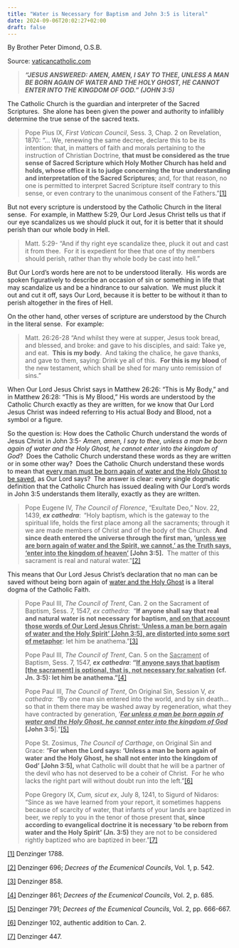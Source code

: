 ```yaml
---
title: "Water is Necessary for Baptism and John 3:5 is literal"
date: 2024-09-06T20:02:27+02:00
draft: false
---
```



By Brother Peter Dimond, O.S.B.

Source: [vaticancatholic.com](https://vaticancatholic.com/water-necessary-for-baptism)


<blockquote>
<p><strong><em>“JESUS ANSWERED: AMEN, AMEN, I SAY TO THEE, UNLESS A MAN BE BORN AGAIN OF WATER AND THE HOLY GHOST, HE CANNOT ENTER INTO THE KINGDOM OF GOD.” (JOHN 3:5)</em></strong></p>
</blockquote>
<p>The Catholic Church is the guardian and interpreter of the Sacred Scriptures.  She alone has been given the power and authority to infallibly determine the true sense of the sacred texts.</p>
<blockquote>
<p>Pope Pius IX, <em>First Vatican Council</em>, Sess. 3, Chap. 2 on Revelation, 1870: “… We, renewing the same decree, declare this to be its intention: that, in matters of faith and morals pertaining to the instruction of Christian Doctrine, <strong>that must be considered as the true sense of Sacred Scripture which Holy Mother Church has held and holds, whose office it is to judge concerning the true understanding and interpretation of the Sacred Scriptures</strong>; and, for that reason, no one is permitted to interpret Sacred Scripture itself contrary to this sense, or even contrary to the unanimous consent of the Fathers.”<a href="#_edn1" name="_ednref1">[1]</a></p>
</blockquote>
<p>But not every scripture is understood by the Catholic Church in the literal sense.  For example, in Matthew 5:29, Our Lord Jesus Christ tells us that if our eye scandalizes us we should pluck it out, for it is better that it should perish than our whole body in Hell. </p>
<blockquote>
<p>Matt. 5:29- “And if thy right eye scandalize thee, pluck it out and cast it from thee.  For it is expedient for thee that one of thy members should perish, rather than thy whole body be cast into hell.”</p>
</blockquote>
<p>But Our Lord’s words here are not to be understood literally.  His words are spoken figuratively to describe an occasion of sin or something in life that may scandalize us and be a hindrance to our salvation.  We must pluck it out and cut it off, says Our Lord, because it is better to be without it than to perish altogether in the fires of Hell.</p>
<p>On the other hand, other verses of scripture are understood by the Church in the literal sense.  For example:</p>
<blockquote>
<p>Matt. 26:26-28 “And whilst they were at supper, Jesus took bread, and blessed, and broke: and gave to his disciples, and said: Take ye, and eat.  <strong>This is my body</strong>.  And taking the chalice, he gave thanks, and gave to them, saying: Drink ye all of this.  <strong>For this is my blood</strong> of the new testament, which shall be shed for many unto remission of sins.”</p>
</blockquote>
<p>When Our Lord Jesus Christ says in Matthew 26:26: “This is My Body,” and in Matthew 26:28: “This is My Blood,” His words are understood by the Catholic Church exactly as they are written, for we know that Our Lord Jesus Christ was indeed referring to His actual Body and Blood, not a symbol or a figure. </p>
<p>So the question is: How does the Catholic Church understand the words of Jesus Christ in John 3:5- <em>Amen, amen, I say to thee, unless a man be born again of water and the Holy Ghost, he cannot enter into the kingdom of God</em>?  Does the Catholic Church understand these words as they are written or in some other way?  Does the Catholic Church understand these words to mean that <u>every man must be born again of water and the Holy Ghost to be saved</u>, as Our Lord says?  The answer is clear: every single dogmatic definition that the Catholic Church has issued dealing with Our Lord’s words in John 3:5 understands them literally, exactly as they are written.</p>
<blockquote>
<p>Pope Eugene IV, <em>The Council of Florence</em>, “Exultate Deo,” Nov. 22, 1439, <strong><em>ex cathedra</em></strong>:<strong>  </strong>“Holy baptism, which is the gateway to the spiritual life, holds the first place among all the sacraments; through it we are made members of Christ and of the body of the Church.  <strong>And since death entered the universe through the first man, ‘<u>unless we are born again of water and the Spirit, we cannot,’ as the Truth says, ‘enter into the kingdom of heaven’</u> [John 3:5].</strong>  The matter of this sacrament is real and natural water.”<a href="#_edn2" name="_ednref2">[2]</a></p>
</blockquote>
<p>This means that Our Lord Jesus Christ’s declaration that no man can be saved without being born again of <u>water and the Holy Ghost</u> is a literal dogma of the Catholic Faith.</p>
<blockquote>
<p>Pope Paul III, <em>The Council of Trent</em>, Can. 2 on the Sacrament of Baptism, Sess. 7, 1547, <em>ex cathedra</em>:  “<strong>If anyone shall say that real and natural water is not necessary for baptism, <u>and on that account those words of Our Lord Jesus Christ: ‘Unless a man be born again of water and the Holy Spirit’ [John 3:5], are distorted into some sort of metaphor</u></strong>: let him be anathema.”<a href="#_edn3" name="_ednref3">[3]</a></p>
<p>Pope Paul III, <em>The Council of Trent</em>, Can. 5 on the <u>Sacrament</u> of Baptism, Sess. 7, 1547, <strong><em>ex cathedra</em></strong>: <strong>“<u>If anyone says that baptism [the sacrament] is optional, that is, not necessary for salvation</u> (cf. Jn. 3:5): let him be anathema.”</strong><a href="#_edn4" name="_ednref4">[4]</a></p>
<p>Pope Paul III, <em>The Council of Trent</em>, On Original Sin, Session V, <em>ex cathedra</em>:  “By one man sin entered into the world, and by sin death... so that in them there may be washed away by regeneration, what they have contracted by generation, ‘<strong><em><u>For unless a man be born again of water and the Holy Ghost, he cannot enter into the kingdom of God</u></em> [John 3:5</strong>].”<a href="#_edn5" name="_ednref5">[5]</a></p>
<p>Pope St. Zosimus, <em>The Council of Carthage</em>, on Original Sin and Grace: “<strong>For when the Lord says: ‘Unless a man be born again of water and the Holy Ghost, he shall not enter into the kingdom of God’ [John 3:5], </strong>what Catholic will doubt that he will be a partner of the devil who has not deserved to be a coheir of Christ.  For he who lacks the right part will without doubt run into the left.”<a href="#_edn6" name="_ednref6">[6]</a></p>
<p>Pope Gregory IX, <em>Cum, sicut ex</em>, July 8, 1241, to Sigurd of Nidaros: “Since as we have learned from your report, it sometimes happens because of scarcity of water, that infants of your lands are baptized in beer, we reply to you in the tenor of those present that, <strong>since according to evangelical doctrine it is necessary ‘to be reborn from water and the Holy Spirit’ (Jn. 3:5)</strong> they are not to be considered rightly baptized who are baptized in beer.”<a href="#_edn7" name="_ednref7">[7]</a></p>
</blockquote>
<div class="footnotes">
<div>
<p><a href="#_ednref1" name="_edn1">[1]</a> Denzinger 1788.</p>
</div>
<div>
<p><a href="#_ednref2" name="_edn2">[2]</a> Denzinger 696; <em>Decrees of the Ecumenical Councils</em>, Vol. 1, p. 542.</p>
</div>
<div>
<p><a href="#_ednref3" name="_edn3">[3]</a> Denzinger 858.</p>
</div>
<div>
<p><a href="#_ednref4" name="_edn4">[4]</a> Denzinger 861; <em>Decrees of the Ecumenical Councils</em>, Vol. 2, p. 685.</p>
</div>
<div>
<p><a href="#_ednref5" name="_edn5">[5]</a> Denzinger 791; <em>Decrees of the Ecumenical Councils</em>, Vol. 2, pp. 666-667.</p>
</div>
<div>
<p><a href="#_ednref6" name="_edn6">[6]</a> Denzinger 102, authentic addition to Can. 2.</p>
</div>
<div>
<p><a href="#_ednref7" name="_edn7">[7]</a> Denzinger 447.</p>
</div>
</div>
</div>
